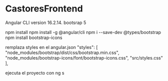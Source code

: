 # CastoresFrontend

 Angular CLI version 16.2.14.
bootsrap 5

npm install
npm install -g @angular/cli
npm i --save-dev @types/bootstrap
npm install bootstrap-icons  

remplaza styles en el angular.json
            "styles": [
              "node_modules/bootstrap/dist/css/bootstrap.min.css",
              "node_modules/bootstrap-icons/font/bootstrap-icons.css",
              "src/styles.css"
            ],

ejecuta el proyecto con 
ng s 

